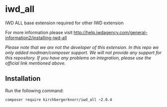 iwd_all
=================================

IWD ALL base extension required for other IWD extension

For more information please visit http://help.iwdagency.com/general-information2/installing-iwd-all

*Please note that we are not the developer of this extension. In this repo we only added modman/composer support. We will not provide any support for this repository. If you have any problems on integration, please use the official link mentioned above.*


Installation
------------

Run the following command:

```
composer require kirchbergerknorr/iwd_all ~2.0.4
```

